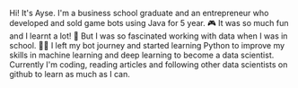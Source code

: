 Hi! It's Ayse. I'm a business school graduate and an entrepreneur who developed and sold game bots using Java for 5 year. 🎮
It was so much fun and I learnt a lot! 🥸
But I was so fascinated working with data when I was in school. 👩‍💻
I left my bot journey and started learning Python to improve my skills in machine learning and deep learning to become a data scientist. 
Currently I'm coding, reading articles and following other data scientists on github to learn as much as I can. 


<!---
aysemv/aysemv is a ✨ special ✨ repository because its `README.md` (this file) appears on your GitHub profile.
You can click the Preview link to take a look at your changes.
--->

